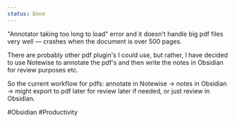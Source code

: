 ```yaml
---
status: Done
---
```

"Annotator taking too long to load" error and it doesn't handle big pdf files very well  — crashes when the document is over 500 pages. 

There are probably other pdf plugin's I could use, but rather, I have decided to use Notewise to annotate the pdf's and then write the notes in Obsidian for review purposes etc. 

So the current workflow for pdfs: annotate in Notewise -> notes in Obsidian -> might export to pdf later for review later if needed, or just review in Obsidian. 

#Obsidian #Productivity 







